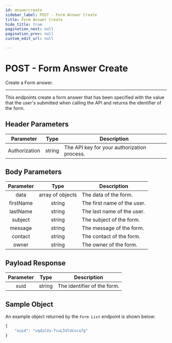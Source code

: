 ```yaml
---
id: answercreate
sidebar_label: POST - Form Answer Create
title: Form Answer Create
hide_title: true
pagination_next: null
pagination_prev: null
custom_edit_url: null

---
```


# POST - Form Answer Create

Create a Form answer.
___

This endpoints create a form answer that has been specified with the value that the user's submitted when calling the API and returns the identifier of the form.

## Header Parameters
| Parameter | Type | Description |
|:--------------:|:------:|-------|
| Authorization | string | The API key for your authorization process. |

## Body Parameters
| Parameter | Type | Description |
|:--------------:|:------:|-------|
| data | array of objects | The data of the form. |
| firstName | string | The first name of the user. |
| lastName | string | The last name of the user. |
| subject | string | The subject of the form. |
| message | string | The message of the form. |
| contact | string | The contact of the form. |
| owner | string | The owner of the form.|

## Payload Response
| Parameter | Type | Description |
|:--------------:|:------:|-------|
| xuid | string | The identifier of the form. |

## Sample Object
An example object returned by the `Form List` endpoint is shown below:

```javascript title="200 - Ok"
{
    "xuid": "vqdiCVu-TcuL5VlUCxca7g"
}
```